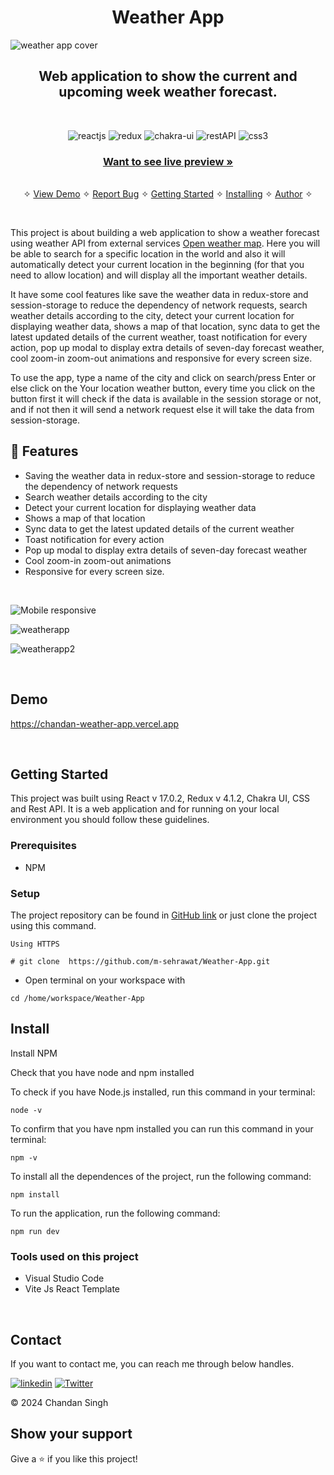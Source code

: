<h1 align="center">Weather App</h1> 

![weather app cover](https://user-images.githubusercontent.com/91532881/166434542-76727ccb-0c98-4646-84fb-58e86d7ec3ff.png)

<h2 align="center">Web application to show the current and upcoming week weather forecast.</h2>    

<br />
<p align="center">
    <img src="https://img.shields.io/badge/React_(17.0.2)-20232A?style=for-the-badge&logo=react&logoColor=61DAFB" alt="reactjs" />
    <img src="https://img.shields.io/badge/Redux_(4.1.2)-593D88?style=for-the-badge&logo=redux&logoColor=white" alt="redux" />
    <img src="https://img.shields.io/badge/Chakra%20UI-3bc7bd?style=for-the-badge&logo=chakraui&logoColor=white" alt="chakra-ui"/>
    <img src="https://img.shields.io/badge/Rest_API-02303A?style=for-the-badge&logo=react-router&logoColor=white" alt="restAPI"/>
    <img src="https://img.shields.io/badge/CSS3-1572B6?style=for-the-badge&logo=css3&logoColor=white" alt="css3"/>     
</p>



     
    
  <h3 align="center"><a href="https://chandan-weather-app.vercel.app"><strong>Want to see live preview »</strong></a></h3>
   
    
  <p align="center"> 
    <br />&#10023;
    <a href="#Demo">View Demo</a>   &#10023;  
    <a href="https://github.com/Chandan-Singh10/Weather-App/issues">Report Bug</a>    &#10023;
    <a href="#Getting-Started">Getting Started</a> &#10023; <a href="#Install">Installing</a> &#10023;    
    <a href="#Contact">Author</a> &#10023;
  </p>



<br/>


This project is about building a web application to show a weather forecast using weather API from external services [Open weather map](https://openweathermap.org/). Here you will be able to search for a specific location in the world and also it will automatically detect your current location in the beginning (for that you need to allow location) and will display all the important weather details.

It have some cool features like save the weather data in redux-store and session-storage to reduce the dependency of network requests, search weather details according to the city, detect your current location for displaying weather data, shows a map of that location, sync data to get the latest updated details of the current weather, toast notification for every action, pop up modal to display extra details of seven-day forecast weather, cool zoom-in zoom-out animations and responsive for every screen size.

To use the app, type a name of the city and click on search/press Enter or else click on the Your location weather button, every time you click on the button first it will check if the data is available in the session storage or not, and if not then it will send a network request else it will take the data from session-storage. 


## 🚀 Features
- Saving the weather data in redux-store and session-storage to reduce the dependency of network requests
- Search weather details according to the city
- Detect your current location for displaying weather data
- Shows a map of that location
- Sync data to get the latest updated details of the current weather
- Toast notification for every action
- Pop up modal to display extra details of seven-day forecast weather
- Cool zoom-in zoom-out animations 
- Responsive for every screen size.

<br/>



![Mobile responsive](https://user-images.githubusercontent.com/91532881/166426445-3aeee29c-bca7-4d95-a082-70269bb192fd.png)

![weatherapp](https://user-images.githubusercontent.com/91532881/166334689-ac7807e2-6d40-4a8f-b232-c53955f6ea03.png)

![weatherapp2](https://user-images.githubusercontent.com/91532881/166334796-48e0faa6-3e3c-46e5-9cd1-857da895379d.png)

<br />

## Demo

https://chandan-weather-app.vercel.app


<br/>


## Getting Started

This project was built using React v 17.0.2, Redux v 4.1.2, Chakra UI, CSS and Rest API. It is a web application and for running on your local environment you should follow these guidelines.


### Prerequisites

- NPM 

### Setup


The project repository can be found in [GitHub link](https://github.com/m-sehrawat/Weather-App) or just clone the project using this command. 


```
Using HTTPS

# git clone  https://github.com/m-sehrawat/Weather-App.git
```

+ Open terminal on your workspace with

```
cd /home/workspace/Weather-App
```


## Install

Install NPM

Check that you have node and npm installed

To check if you have Node.js installed, run this command in your terminal:


```
node -v
```

To confirm that you have npm installed you can run this command in your terminal:


```
npm -v
```


To install all the dependences of the project, run the following command:


```
npm install
```


To run the application, run the following command:

```
npm run dev
```


### Tools used on this project

- Visual Studio Code
- Vite Js React Template

<br/>



## Contact

If you want to contact me, you can reach me through below handles.

[![linkedin](https://img.shields.io/badge/Mohit_Sehrawat-0077B5?style=for-the-badge&logo=linkedin&logoColor=white)](https://www.linkedin.com/in/chandan-singh10/)
[![Twitter](https://img.shields.io/badge/Mohit_Sehrawat-20232A?style=for-the-badge&logo=Github&logoColor=white)](https://github.com/m-sehrawat/)

© 2024 Chandan Singh



## Show your support

Give a ⭐️ if you like this project!
